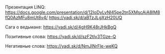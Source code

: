 Презентация LINQ: https://docs.google.com/presentation/d/12IoDyLvNI45pe2tn5XMscAiA8IM8fQ0AzMFu8mUt8v4/
https://yadi.sk/d/aBTzJLgXzH20UQ

Сага о ведьмаке: https://yadi.sk/d/4gH9K48rJHkBgQ

Позитивные слова: https://yadi.sk/d/szF2tIv3TGze-Q

Негативные слова: https://yadi.sk/d/NmJlNrFle-weKQ
